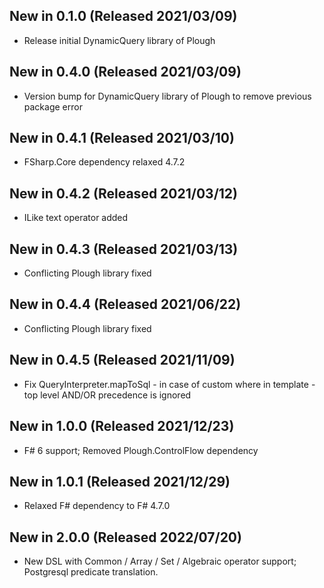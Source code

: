 ## New in 0.1.0 (Released 2021/03/09)
* Release initial DynamicQuery library of Plough

## New in 0.4.0 (Released 2021/03/09)
* Version bump for DynamicQuery library of Plough to remove previous package error

## New in 0.4.1 (Released 2021/03/10)
* FSharp.Core dependency relaxed 4.7.2

## New in 0.4.2 (Released 2021/03/12)
* ILike text operator added

## New in 0.4.3 (Released 2021/03/13)
* Conflicting Plough library fixed

## New in 0.4.4 (Released 2021/06/22)
* Conflicting Plough library fixed

## New in 0.4.5 (Released 2021/11/09)
* Fix QueryInterpreter.mapToSql - in case of custom where in template - top level AND/OR precedence is ignored

## New in 1.0.0 (Released 2021/12/23)
* F# 6 support; Removed Plough.ControlFlow dependency

## New in 1.0.1 (Released 2021/12/29)
* Relaxed F# dependency to F# 4.7.0

## New in 2.0.0 (Released 2022/07/20)
* New DSL with Common / Array / Set / Algebraic operator support; Postgresql predicate translation.